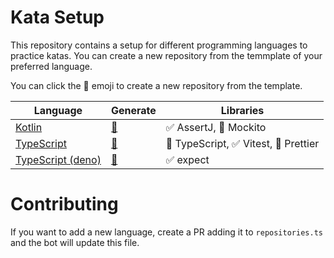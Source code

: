 # Kata Setup

<!-- This file is generated by src/generate.ts -->
<!-- Do not edit this file manually -->

This repository contains a setup for different programming languages to practice katas.
You can create a new repository from the temmplate of your preferred language.

You can click the 🚀 emoji to create a new repository from the template.

| Language | Generate | Libraries |
| --- | --- | --- |
| [Kotlin](https://github.com/AgileCraftsmanshipCanarias/kata-setup-kotlin) | [🚀](https://github.com/AgileCraftsmanshipCanarias/kata-setup-kotlin/generate) | ✅ AssertJ, 🤖 Mockito |
| [TypeScript](https://github.com/AgileCraftsmanshipCanarias/kata-setup-typescript) | [🚀](https://github.com/AgileCraftsmanshipCanarias/kata-setup-typescript/generate) | 💬 TypeScript, ✅ Vitest, 💅 Prettier |
| [TypeScript (deno)](https://github.com/AgileCraftsmanshipCanarias/kata-setup-typescript-deno) | [🚀](https://github.com/AgileCraftsmanshipCanarias/kata-setup-typescript-deno/generate) | ✅ expect |

# Contributing

If you want to add a new language, create a PR adding it to `repositories.ts` and the bot will update this file.


